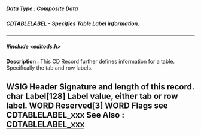 ##### Data Type : Composite Data
##### CDTABLELABEL - Specifies Table Label information.
---
##### #include <editods.h>
**Description :**
This CD Record further defines information for a table.  Specifically the tab 
and row labels.

WSIG Header  Signature and length of this record.
char Label[128] Label value, either tab or row label.
WORD Reserved[3]
WORD Flags  see CDTABLELABEL_xxx
**See Also :**
[CDTABLELABEL_xxx](D:/md_files/CDTABLELABEL_xxx.md)
---
